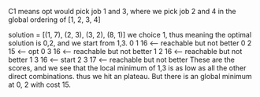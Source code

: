 C1 means opt would pick job 1 and 3, where we pick job 2 and 4 in the global ordering of [1, 2, 3, 4]

solution = [(1, 7), (2, 3), (3, 2), (8, 1)]
we choice 1, thus meaning the optimal solution is 0,2, and we start from 1,3.
0 1 16 <-- reachable but not better
0 2 15 <-- opt
0 3 16 <-- reachable but not better
1 2 16 <-- reachable but not better
1 3 16 <-- start
2 3 17 <-- reachable but not better
These are the scores, and we see that the local minimum of 1,3 is as low as all the other direct combinations. thus we hit an plateau.
But there is an global minimum at 0, 2 with cost 15.